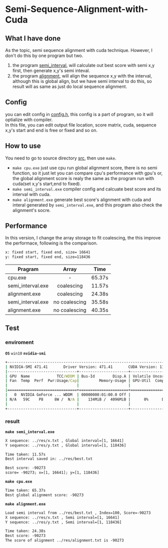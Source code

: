# Semi-Sequence-Alignment-with-Cuda  
## What I have done
As the topic, semi sequence alignment with cuda technique. However, I don't do this by one program but two.  
1. the program [semi_interval](./src/semi_interval/main.cu), will calculate out best score with semi x,y first, then generate x,y's semi inteval.  
2. the program [alignment](./src/semi_interval/main.cu), will align the sequence x,y with the interval, although this is global align, but we have semi interval to do this, so result will as same as just do local sequence alignment.  
## Config
you can edit config in [config.h](./src/headers/config.h), this config is a part of program, so it will optialize with compiler.  
In this file, you can edit output file location, score matrix, cuda, sequence x,y's start and end is free or fixed and so on.
 
## How to use  
You need to go to source directory [src](./src/), then use `make`.  
* `make cpu.exe` just use cpu run global alignment score, there is no semi function, so it just let you can compare cpu's performance with gpu's or, the global alignment score is realy the same as the program run with cuda(set x,y's start,end to fixed).  
* `make semi_interval.exe` compiler config and calcuate best score and its interval with cuda.  
* `make alignment.exe` generate best score's alignment with cuda and interal generated by `semi_interval.exe`, and this program also check the alignment's socre.  
## Performance  
In this version, I change the array storage to fit coalescing, the this improve the performace, following is the comparison.  
```cmd
x: fixed start, fixed end, size= 16641
y: fixed start, fixed end, size=118436
```
Pragram           | Array  | Time 
--------------|:-----:|:----:
cpu.exe    | - | 65.37s 
semi_interval.exe | coalescing |  11.57s
alignment.exe | coalescing | 24.38s
semi_interval.exe |no coalescing |  35.58s
alignment.exe |no coalescing | 40.35s
## Test  
### enviroment 
**`OS`** `win10` 
**`nvidia-smi`**  
```cmd
+-----------------------------------------------------------------------------+
| NVIDIA-SMI 471.41       Driver Version: 471.41       CUDA Version: 11.4     |
|-------------------------------+----------------------+----------------------+
| GPU  Name            TCC/WDDM | Bus-Id        Disp.A | Volatile Uncorr. ECC |
| Fan  Temp  Perf  Pwr:Usage/Cap|         Memory-Usage | GPU-Util  Compute M. |
|                               |                      |               MIG M. |
|===============================+======================+======================|
|   0  NVIDIA GeForce ... WDDM  | 00000000:01:00.0 Off |                  N/A |
| N/A   59C    P8     8W /  N/A |    134MiB /  4096MiB |      0%      Default |
|                               |                      |                  N/A |
+-------------------------------+----------------------+----------------------+
```
### result  
**`make semi_interval.exe`**  
```txt
X sequence: ../res/x.txt , Global interval=[1, 16641] 
Y sequence: ../res/y.txt , Global interval=[1, 118436]

Time taken: 11.57s
Best interval saved in: ../res/best.txt

Best score: -90273
score= -90273; x=[1, 16641]; y=[1, 118436]
```
**`make cpu.exe`**
```txt
Time taken: 65.37s
Best global alignment score: -90273
```
**`make alignment.exe`**
```txt
Load semi interval from ../res/best.txt , Index=100, Score=-90273
X sequence: ../res/x.txt , Semi interval=[1, 16641]
Y sequence: ../res/y.txt , Semi interval=[1, 118436]

Time taken: 24.38s
Best score: -90273
The score of alignment ../res/alignment.txt is -90273
```
